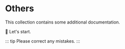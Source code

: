 # Others

This collection contains some additional documentation.

:tada: Let's start.

::: tip
Please correct any mistakes.
:::
